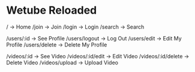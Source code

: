 # Wetube Reloaded

/ -> Home
/join -> Join
/login -> Login
/search -> Search

/users/:id -> See Profile
/users/logout -> Log Out
/users/edit -> Edit My Profile
/users/delete -> Delete My Profile

/videos/:id -> See Video
/videos/:id/edit -> Edit Video
/videos/:id/delete -> Delete Video
/videos/upload -> Upload Video

